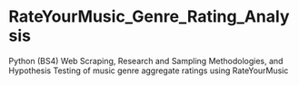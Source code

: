 # RateYourMusic_Genre_Rating_Analysis
Python (BS4) Web Scraping, Research and Sampling Methodologies, and Hypothesis Testing of music genre aggregate ratings using RateYourMusic 
